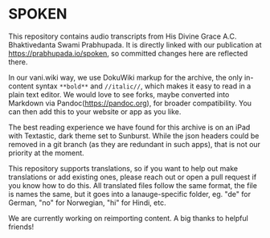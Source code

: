 # SPOKEN

This repository contains audio transcripts from His Divine Grace A.C. Bhaktivedanta Swami Prabhupada. It is directly linked with our publication at https://prabhupada.io/spoken, so committed changes here are reflected there.

In our vani.wiki way, we use DokuWiki markup for the archive, the only in-content syntax `**bold**` and `//italic//`, which makes it easy to read in a plain text editor. We would love to see forks, maybe converted into Markdown via Pandoc(https://pandoc.org), for broader compatibility. You can then add this to your website or app as you like.

The best reading experience we have found for this archive is on an iPad with Textastic, dark theme set to Sunburst. While the json headers could be removed in a git branch (as they are redundant in such apps), that is not our priority at the moment.

This repository supports translations, so if you want to help out make translations or add existing ones, please reach out or open a pull request if you know how to do this. All translated files follow the same format, the file is names the same, but it goes into a lanauge-specific folder, eg. "de" for German, "no" for Norwegian, "hi" for Hindi, etc.

We are currently working on reimporting content. A big thanks to helpful friends!